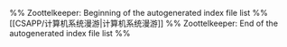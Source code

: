 %% Zoottelkeeper: Beginning of the autogenerated index file list  %%
 [[CSAPP/计算机系统漫游|计算机系统漫游]]
%% Zoottelkeeper: End of the autogenerated index file list  %%
